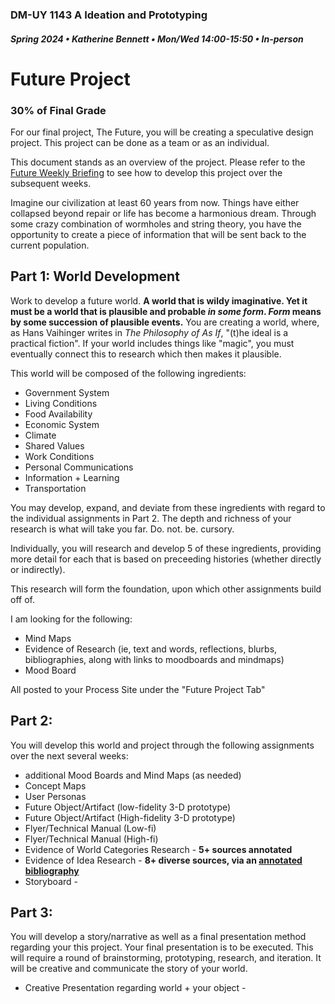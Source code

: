 ### DM-UY 1143 A Ideation and Prototyping
##### Spring 2024 • Katherine Bennett • Mon/Wed 14:00-15:50 • In-person

# Future Project 

### 30% of Final Grade

For our final project, The Future, you will be creating a speculative design project. This project can be done as a team or as an individual.

This document stands as an overview of the project. Please refer to the [Future Weekly Briefing](Future_weeklyBrief.md) to see how to develop this project over the subsequent weeks.

Imagine our civilization at least 60 years from now. Things have either collapsed beyond repair or life has become a harmonious dream. Through some crazy combination of wormholes and string theory, you have the opportunity to create a piece of information that will be sent back to the current population.

## Part 1: World Development
Work to develop a future world. **A world that is wildy imaginative. Yet it must be a world that is plausible and probable _in some form_. _Form_ means by some succession of plausible events.** You are creating a world, where, as Hans Vaihinger writes in _The Philosophy of As If_,  "(t)he ideal is a practical fiction". If your world includes things like "magic", you must eventually connect this to research which then makes it plausible.

This world will be composed of the following ingredients:

* Government System
* Living Conditions
* Food Availability
* Economic System
* Climate
* Shared Values
* Work Conditions
* Personal Communications
* Information + Learning
* Transportation

You may develop, expand, and deviate from these ingredients with regard to the individual assignments in Part 2. The depth and richness of your research is what will take you far. Do. not. be. cursory. 

Individually, you will research and develop 5 of these ingredients, providing more detail for each that is based on preceeding histories (whether directly or indirectly). 

This research will form the foundation, upon which other assignments build off of. 

I am looking for the following:

* Mind Maps
* Evidence of Research (ie, text and words, reflections, blurbs, bibliographies, along with links to moodboards and mindmaps) 
* Mood Board
 
All posted to your Process Site under the "Future Project Tab"

## Part 2:

You will develop this world and project through the following assignments over the next several weeks:


* additional Mood Boards and Mind Maps (as needed) <strong>  </strong>
* Concept Maps       <strong>  </strong>
* User Personas
* Future Object/Artifact (low-fidelity 3-D prototype)  <strong>  </strong>
* Future Object/Artifact (High-fidelity 3-D prototype)<strong> </strong>
* Flyer/Technical Manual (Low-fi) 
* Flyer/Technical Manual (High-fi) 
* Evidence of World Categories Research -  <strong> 5+ sources annotated  </strong>
* Evidence of Idea Research - <strong> 8+ diverse sources, via an [annotated bibliography](Future_Annotated_Bibliography.md) </strong>
* Storyboard  -  <strong>  </strong>

## Part 3: 

You will develop a story/narrative as well as a final presentation method regarding your this project. Your final presentation is to be executed. This will require a round of brainstorming, prototyping, research, and iteration. It will be creative and communicate the story of your world.


* Creative Presentation regarding world + your object -  <strong> </strong>